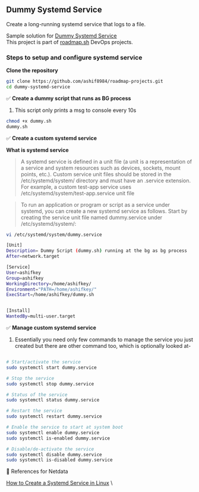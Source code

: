 


## Dummy Systemd Service
Create a long-running systemd service that logs to a file.


Sample solution for [Dummy Systemd Service](https://roadmap.sh/projects/dummy-systemd-service)\
This project is part of [roadmap.sh](https://roadmap.sh/projects) DevOps projects.


### Steps to setup and configure systemd service

**Clone the repository**

```sh
git clone https://github.com/ashif8984/roadmap-projects.git
cd dummy-systemd-service
```

✅ **Create a dummy script that runs as BG process**

1. This script only prints a msg to console every 10s
```sh
chmod +x dummy.sh
dummy.sh
```

✅ **Create a custom systemd service**

**What is systemd service**

> A systemd service is defined in a unit file (a unit is a representation of a service and system resources such as devices, sockets, mount points, etc.). Custom service unit files should be stored in the /etc/systemd/system/ directory and must have an .service extension. For example, a custom test-app service uses /etc/systemd/system/test-app.service unit file


> To run an application or program or script as a service under systemd, you can create a new systemd service as follows. Start by creating the service unit file named dummy.service under /etc/systemd/system/:

```sh
vi /etc/systemd/system/dummy.service

[Unit]
Description= Dummy Script (dummy.sh) running at the bg as bg process
After=network.target

[Service]
User=ashifkey
Group=ashifkey
WorkingDirectory=/home/ashifkey/
Environment="PATH=/home/ashifkey/"
ExecStart=/home/ashifkey/dummy.sh


[Install]
WantedBy=multi-user.target
```
✅ **Manage custom systemd service**

1. Essentially you need only few commands to manage the service you just created but there are other command too, which is optionally looked at-

```sh

# Start/activate the service
sudo systemctl start dummy.service

# Stop the service
sudo systemctl stop dummy.service

# Status of the service
sudo systemctl status dummy.service

# Restart the service
sudo systemctl restart dummy.service

# Enable the service to start at system boot
sudo systemctl enable dummy.service
sudo systemctl is-enabled dummy.service

# Disable/de-activate the service
sudo systemctl disable dummy.service
sudo systemctl is-disabled dummy.service

```

🔗 References for Netdata 

[How to Create a Systemd Service in Linux](https://www.tecmint.com/create-systemd-service-linux/) \


